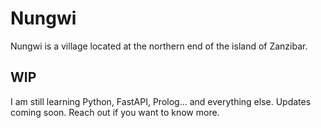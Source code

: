 # Nungwi

Nungwi is a village located at the northern end of the island of Zanzibar.

## WIP

I am still learning Python, FastAPI, Prolog... and everything else. Updates coming soon. Reach out if you want to know more.
